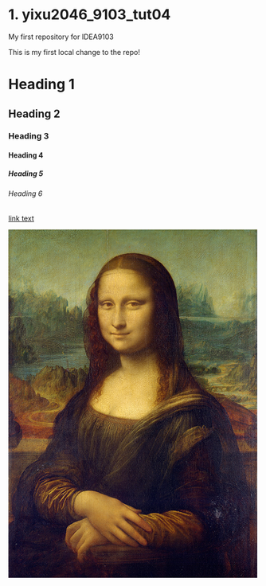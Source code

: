 # 1. yixu2046_9103_tut04
My first repository for IDEA9103

This is my first local change to the repo!

# Heading 1
## Heading 2
### Heading 3
#### Heading 4
##### Heading 5
###### Heading 6


[link text](http://www.google.com) 

![An image of Mona Lisa](assets/Mona_Lisa_by_Leonardo_da_Vinci_500_x_700.jpg)